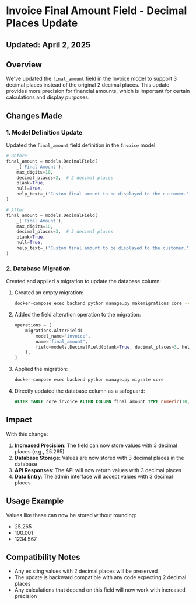 # Invoice Final Amount Field - Decimal Places Update
## Updated: April 2, 2025

## Overview

We've updated the `final_amount` field in the Invoice model to support 3 decimal places instead of the original 2 decimal places. This update provides more precision for financial amounts, which is important for certain calculations and display purposes.

## Changes Made

### 1. Model Definition Update

Updated the `final_amount` field definition in the `Invoice` model:

```python
# Before
final_amount = models.DecimalField(
    _('Final Amount'), 
    max_digits=10, 
    decimal_places=2,  # 2 decimal places
    blank=True, 
    null=True, 
    help_text=_('Custom final amount to be displayed to the customer.')
)

# After
final_amount = models.DecimalField(
    _('Final Amount'), 
    max_digits=10, 
    decimal_places=3,  # 3 decimal places
    blank=True, 
    null=True, 
    help_text=_('Custom final amount to be displayed to the customer.')
)
```

### 2. Database Migration

Created and applied a migration to update the database column:

1. Created an empty migration:
   ```bash
   docker-compose exec backend python manage.py makemigrations core --empty --name update_final_amount_decimal_places
   ```

2. Added the field alteration operation to the migration:
   ```python
   operations = [
       migrations.AlterField(
           model_name='invoice',
           name='final_amount',
           field=models.DecimalField(blank=True, decimal_places=3, help_text='Custom final amount to be displayed to the customer.', max_digits=10, null=True, verbose_name='Final Amount'),
       ),
   ]
   ```

3. Applied the migration:
   ```bash
   docker-compose exec backend python manage.py migrate core
   ```

4. Directly updated the database column as a safeguard:
   ```sql
   ALTER TABLE core_invoice ALTER COLUMN final_amount TYPE numeric(10,3);
   ```

## Impact

With this change:

1. **Increased Precision**: The field can now store values with 3 decimal places (e.g., 25.265)
2. **Database Storage**: Values are now stored with 3 decimal places in the database
3. **API Responses**: The API will now return values with 3 decimal places
4. **Data Entry**: The admin interface will accept values with 3 decimal places

## Usage Example

Values like these can now be stored without rounding:
- 25.265
- 100.001
- 1234.567

## Compatibility Notes

- Any existing values with 2 decimal places will be preserved
- The update is backward compatible with any code expecting 2 decimal places
- Any calculations that depend on this field will now work with increased precision 